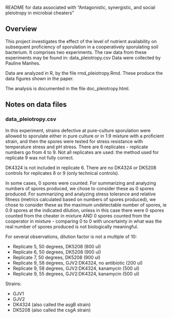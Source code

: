 README for data associated with “Antagonistic, synergistic, and social pleiotropy in microbial cheaters”

## Overview
This project investigates the effect of the level of nutrient availability on subsequent proficiency of sporulation in a cooperatively sporulating soil bacterium. It comprises two experiments. The raw data from these experiments may be found in:
data_pleiotropy.csv
Data were collected by Pauline Manhes.

Data are analyzed in R, by the file rmd_pleiotropy.Rmd. These produce the data figures shown in the paper.

The analysis is documented in the file doc_pleiotropy.html.

## Notes on data files
### data_pleiotropy.csv

In this experiment, strains defective at pure-culture sporulation were allowed to sporulate either in pure culture or in 1:9 mixture with a proficient strain, and then the spores were tested for stress resistance with temperature stress and pH stress. There are 6 replicates - replicate numbers go from 4 to 9. Not all replicates are used: the method used for replicate 9 was not fully correct.

DK4324 is not included in replicate 6. There are no DK4324 or DK5208 controls for replicates 8 or 9 (only technical controls).

In some cases, 0 spores were counted. For summarizing and analyzing numbers of spores produced, we chose to consider these as 0 spores produced. For summarizing and analyzing stress tolerance and relative fitness (metrics calculated based on numbers of spores produced), we chose to consider these as the maximum undetectable number of spores, ie 0.9 spores at the indicated dilution, unless in this case there were 0 spores counted from the cheater in mixture AND 0 spores counted from the cooperator in mixture - comparing 0 to 0 with uncertainty in what was the real number of spores produced is not biologically meaningful.

For several observations, dilution factor is not a multiple of 10:
- Replicate 5, 50 degrees, DK5208 (800 ul)
- Replicate 6, 50 degrees, DK5208 (900 ul)
- Replicate 7, 50 degrees, DK5208 (900 ul)
- Replicate 9, 58 degrees, GJV2:DK4324, no antibiotic (200 ul)
- Replicate 9, 58 degrees, GJV2:DK4324, kanamycin (500 ul)
- Replicate 9, 55 degrees, GJV2:DK4324, kanamycin (500 ul)

Strains:
- GJV1
- GJV2
- DK4324 (also called the asgB strain)
- DK5208 (also called the csgA strain)
